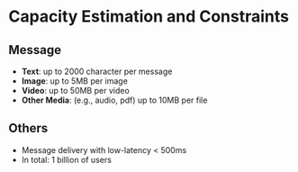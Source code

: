 # Capacity Estimation and Constraints

## Message
- **Text**: up to 2000 character per message
- **Image**: up to 5MB per image
- **Video**: up to 50MB per video
- **Other Media**: (e.g., audio, pdf) up to 10MB per file

## Others
- Message delivery with low-latency < 500ms
- In total: 1 billion of users

